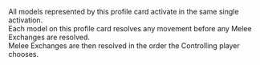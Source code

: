 All models represented by this profile card activate in the same single activation.  
Each model on this profile card resolves any movement before any Melee Exchanges are resolved.  
Melee Exchanges are then resolved in the order the Controlling player chooses.

